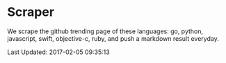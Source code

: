 # Scraper

We scrape the github trending page of these languages: go, python, javascript, swift, objective-c, ruby, and push a markdown result everyday.

Last Updated: 2017-02-05 09:35:13